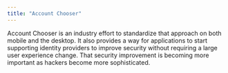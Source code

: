 ```yaml
---
title: "Account Chooser"
---
```


Account Chooser is an industry effort to standardize that approach on both mobile and the desktop. It also provides a way for applications to start supporting identity providers to improve security without requiring a large user experience change. That security improvement is becoming more important as hackers become more sophisticated.

